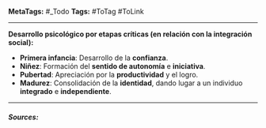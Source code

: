 **MetaTags:** #_Todo
**Tags:** #ToTag #ToLink 
- - -

**Desarrollo psicológico por etapas críticas (en relación con la integración social):**

* **Primera infancia**: Desarrollo de la **confianza**.
* **Niñez**: Formación del **sentido de autonomía** e **iniciativa**.
* **Pubertad**: Apreciación por la **productividad** y el logro.
* **Madurez**: Consolidación de la **identidad**, dando lugar a un individuo **integrado** e **independiente**.

- - - 
#### ***Sources:***